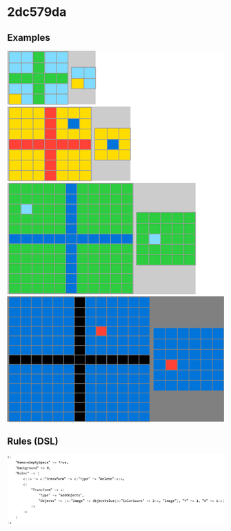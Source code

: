 # 2dc579da

## Examples

![ARC examples for 2dc579da](examples.png?raw=true)

## Rules (DSL)

![DSL rules for 2dc579da](rules.png?raw=true)

